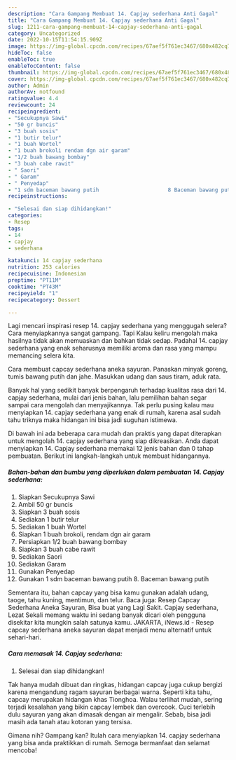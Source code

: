 ```yaml
---
description: "Cara Gampang Membuat 14. Capjay sederhana Anti Gagal"
title: "Cara Gampang Membuat 14. Capjay sederhana Anti Gagal"
slug: 1211-cara-gampang-membuat-14-capjay-sederhana-anti-gagal
category: Uncategorized
date: 2022-10-15T11:54:15.909Z
image: https://img-global.cpcdn.com/recipes/67aef5f761ec3467/680x482cq70/14-capjay-sederhana-foto-resep-utama.jpg
hideToc: false
enableToc: true
enableTocContent: false
thumbnail: https://img-global.cpcdn.com/recipes/67aef5f761ec3467/680x482cq70/14-capjay-sederhana-foto-resep-utama.jpg
cover: https://img-global.cpcdn.com/recipes/67aef5f761ec3467/680x482cq70/14-capjay-sederhana-foto-resep-utama.jpg
author: Admin
authorAv: notfound
ratingvalue: 4.4
reviewcount: 24
recipeingredient:
- "Secukupnya Sawi"
- "50 gr buncis"
- "3 buah sosis"
- "1 butir telur"
- "1 buah Wortel"
- "1 buah brokoli rendam dgn air garam"
- "1/2 buah bawang bombay"
- "3 buah cabe rawit"
- " Saori"
- " Garam"
- " Penyedap"
- "1 sdm baceman bawang putih                      8 Baceman bawang putih"
recipeinstructions:

- "Selesai dan siap dihidangkan!"
categories:
- Resep
tags:
- 14
- capjay
- sederhana

katakunci: 14 capjay sederhana 
nutrition: 253 calories
recipecuisine: Indonesian
preptime: "PT11M"
cooktime: "PT43M"
recipeyield: "1"
recipecategory: Dessert

---
```



Lagi mencari inspirasi resep 14. capjay sederhana yang menggugah selera? Cara menyiapkannya sangat gampang. Tapi Kalau keliru mengolah maka hasilnya tidak akan memuaskan dan bahkan tidak sedap. Padahal 14. capjay sederhana yang enak seharusnya memiliki aroma dan rasa yang mampu memancing selera kita.


Cara membuat capcay sederhana aneka sayuran. Panaskan minyak goreng, tumis bawang putih dan jahe. Masukkan udang dan saus tiram, aduk rata.

Banyak hal yang sedikit banyak berpengaruh terhadap kualitas rasa dari 14. capjay sederhana, mulai dari jenis bahan, lalu pemilihan bahan segar sampai cara mengolah dan menyajikannya. Tak perlu pusing kalau mau menyiapkan 14. capjay sederhana yang enak di rumah, karena asal sudah tahu triknya maka hidangan ini bisa jadi suguhan istimewa.


Di bawah ini ada beberapa cara mudah dan praktis yang dapat diterapkan untuk mengolah 14. capjay sederhana yang siap dikreasikan. Anda dapat menyiapkan 14. Capjay sederhana memakai 12 jenis bahan dan 0 tahap pembuatan. Berikut ini langkah-langkah untuk membuat hidangannya.

<!--inarticleads1-->

##### Bahan-bahan dan bumbu yang diperlukan dalam pembuatan 14. Capjay sederhana:

1. Siapkan Secukupnya Sawi
1. Ambil 50 gr buncis
1. Siapkan 3 buah sosis
1. Sediakan 1 butir telur
1. Sediakan 1 buah Wortel
1. Siapkan 1 buah brokoli, rendam dgn air garam
1. Persiapkan 1/2 buah bawang bombay
1. Siapkan 3 buah cabe rawit
1. Sediakan  Saori
1. Sediakan  Garam
1. Gunakan  Penyedap
1. Gunakan 1 sdm baceman bawang putih                      8. Baceman bawang putih


Sementara itu, bahan capcay yang bisa kamu gunakan adalah udang, taoge, tahu kuning, mentimun, dan telur. Baca juga: Resep Capcay Sederhana Aneka Sayuran, Bisa buat yang Lagi Sakit. Capjay sederhana, Lezat Sekali memang waktu ini sedang banyak dicari oleh pengguna disekitar kita mungkin salah satunya kamu. JAKARTA, iNews.id - Resep capcay sederhana aneka sayuran dapat menjadi menu alternatif untuk sehari-hari. 

<!--inarticleads2-->

##### Cara memasak 14. Capjay sederhana:


1. Selesai dan siap dihidangkan!

Tak hanya mudah dibuat dan ringkas, hidangan capcay juga cukup bergizi karena mengandung ragam sayuran berbagai warna. Seperti kita tahu, capcay merupakan hidangan khas Tionghoa. Walau terlihat mudah, sering terjadi kesalahan yang bikin capcay lembek dan overcook. Cuci terlebih dulu sayuran yang akan dimasak dengan air mengalir. Sebab, bisa jadi masih ada tanah atau kotoran yang tersisa. 

Gimana nih? Gampang kan? Itulah cara menyiapkan 14. capjay sederhana yang bisa anda praktikkan di rumah. Semoga bermanfaat dan selamat mencoba!
